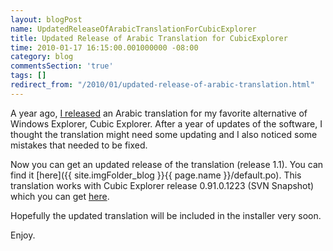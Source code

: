 ```yaml
---
layout: blogPost
name: UpdatedReleaseOfArabicTranslationForCubicExplorer
title: Updated Release of Arabic Translation for CubicExplorer
time: 2010-01-17 16:15:00.001000000 -08:00
category: blog
commentsSection: 'true'
tags: []
redirect_from: "/2010/01/updated-release-of-arabic-translation.html"
---
```

A year ago, [I released](/CubicExplorerArabicTranslationAvailable/) an Arabic translation for my favorite alternative of Windows Explorer, Cubic Explorer. After a year of updates of the software, I thought the translation might need some updating and I also noticed some mistakes that needed to be fixed.

Now you can get an updated release of the translation (release 1.1). You can find it [here]({{ site.imgFolder_blog }}{{ page.name }}/default.po). This translation works with Cubic Explorer release 0.91.0.1223 (SVN Snapshot) which you can get [here](http://www.cubicreality.com/2010/01/15/notes-week-2-polished-info-bar-and-ces-future/).

Hopefully the updated translation will be included in the installer very soon.

Enjoy.
